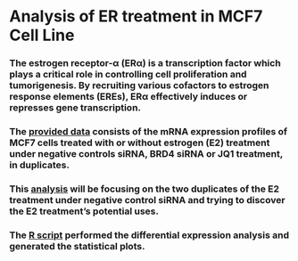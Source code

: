# Analysis of ER treatment in MCF7 Cell Line

### The estrogen receptor-α (ERα) is a transcription factor which plays a critical role in controlling cell proliferation and tumorigenesis. By recruiting various cofactors to estrogen response elements (EREs), ERα effectively induces or represses gene transcription.

### The [provided data](https://www.ncbi.nlm.nih.gov/geo/query/acc.cgi?acc=GSE55922) consists of the mRNA expression profiles of MCF7 cells treated with or without estrogen (E2) treatment under negative controls siRNA, BRD4 siRNA or JQ1 treatment, in duplicates. 

### This [analysis](Analysis%20of%20ER%20treatment%20in%20MCF7%20Cell%20Line.pdf) will be focusing on the two duplicates of the E2 treatment under negative control siRNA and trying to discover the E2 treatment’s potential uses. 

### The [R script](test.R) performed the differential expression analysis and generated the statistical plots.
